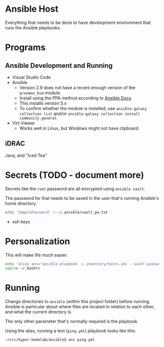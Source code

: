 # Ansible Host
Everything that needs to be done to have development environment that runs the Ansible playbooks.

# Programs
## Ansible Development and Running
- Visual Studio Code
- Ansible
  - Version 2.9 does not have a recent enough version of the `proxmox_kvm` module.
  - Install using the PPA method according to [Ansible Docs](https://docs.ansible.com/ansible/latest/installation_guide/intro_installation.html?msclkid=0cfdb7b5b48311ec8206fab5f0405a81#installing-ansible-on-ubuntu)
  - This installs version 5.x
  - To confirm whether the module is installed, use `ansible-galaxy collection list` and/or `ansible-galaxy collection install community.general`
- Virt-Viewer
  - Works well in Linux, but Windows might not have clipboard.
## iDRAC
Java, and "Iced Tea"

# Secrets (TODO - document more)
Secrets like the `root` password are all encrypted using `ansible vault`.

The password for that needs to be saved in the user that's running Ansible's home directory.
```sh
echo 'SamplePassword' > ~/.ansible/vault_pw.txt
```

- ssh keys

# Personalization
This will make life much easier.
```sh
echo 'alias ans="ansible-playbook -i inventory/hosts.yml --vault-password-file ~/.ansible/vault_pw.txt"' >> ~/.bashrc
source ~/.bashrc
```

# Running
Change directories to `ansible` (within this project folder) before running. Ansible is particular about where files are located in relation to each other, and what the current directory is.

The only other parameter that's normally required is the playbook.

Using the alias, running a test (`ping.yml`) playbook looks like this:
```sh
~/src/hyper-homelab/ansible$ ans ping.yml
```